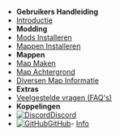 - **Gebruikers Handleiding**
- [Introductie](./)
- **Modding**
- [Mods Installeren](installing-mods)
- [Mappen Installeren](installing-songs)
- **Mappen**
- [Map Maken](creating-charts)
- [Map Achtergrond](chart-backgrounds)
- [Diversen Map Informatie](misc-charting-info)
- **Extras**
- [Veelgestelde vragen (FAQ's)](../faq)
- **Koppelingen**
- [![Discord](https://icongr.am/simple/discord.svg?colored&size=16)Discord](https://discord.gg/KVzKRsbetJ)
- [![GitHub](https://icongr.am/simple/github.svg?color=808080&size=16)GitHub](https://github.com/tc-mods/TromboneChampModdingWiki)<!-- - \[![Translate\](https://icongr.am/material/translate.svg?color=808080&size=16)Translate](https://crowdin.com/project/gorilla-tag-modding-guide) -->- [Info](../about)